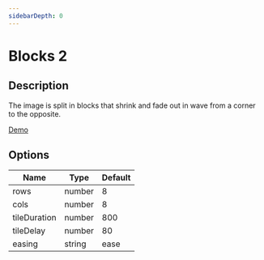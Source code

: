 ```yaml
---
sidebarDepth: 0
---
```


# Blocks 2

## Description

The image is split in blocks that shrink and fade out in wave from a corner to the opposite.

[Demo](../../../demos/transitions/blocks2)

## Options

| Name | Type | Default |
|------|------|---------|
| rows | number | 8 |
| cols | number | 8 |
| tileDuration | number | 800 |
| tileDelay | number | 80 |
| easing | string | ease |
